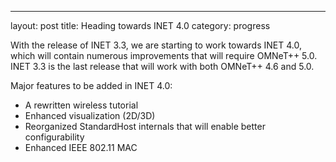 ---
layout: post
title: Heading towards INET 4.0
category: progress

With the release of INET 3.3, we are starting to work towards INET 4.0, which will contain numerous improvements that will require OMNeT++ 5.0. INET 3.3 is the last release that will work with both OMNeT++ 4.6 and 5.0. 

Major features to be added in INET 4.0:

- A rewritten wireless tutorial
- Enhanced visualization (2D/3D)
- Reorganized StandardHost internals that will enable better configurability
- Enhanced IEEE 802.11 MAC